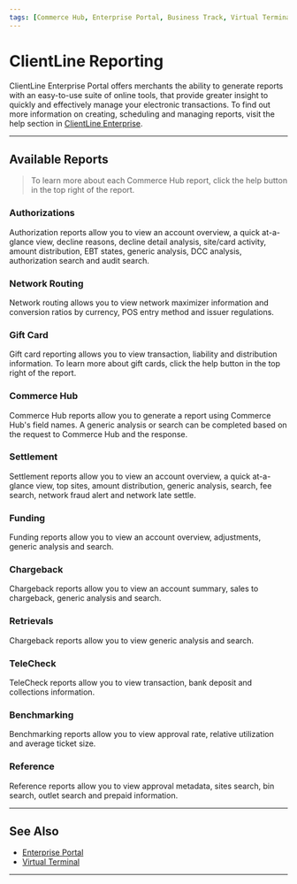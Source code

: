 ```yaml
---
tags: [Commerce Hub, Enterprise Portal, Business Track, Virtual Terminal, Reporting, Settings]
---
```


# ClientLine Reporting

ClientLine Enterprise Portal offers merchants the ability to generate reports with an easy-to-use suite of online tools, that provide greater insight to quickly and effectively manage your electronic transactions. To find out more information on creating, scheduling and managing reports, visit the help section in [ClientLine Enterprise](https://www.businesstrack.com).

---

## Available Reports

<!-- theme: info -->
>To learn more about each Commerce Hub report, click the help button in the top right of the report. 

### Authorizations

Authorization reports allow you to view an account overview, a quick at-a-glance view, decline reasons, decline detail analysis, site/card activity, amount distribution, EBT states, generic analysis, DCC analysis, authorization search and audit search.

### Network Routing

Network routing allows you to view network maximizer information and conversion ratios by currency, POS entry method and issuer regulations. 

### Gift Card

Gift card reporting allows you to view transaction, liability and distribution information. To learn more about gift cards, click the help button in the top right of the report.

### Commerce Hub

Commerce Hub reports allow you to generate a report using Commerce Hub's field names. A generic analysis or search can be completed based on the request to Commerce Hub and the response. 

### Settlement

Settlement reports allow you to view an account overview, a quick at-a-glance view, top sites, amount distribution, generic analysis, search, fee search, network fraud alert and network late settle. 

### Funding

Funding reports allow you to view an account overview, adjustments, generic analysis and search. 

### Chargeback

Chargeback reports allow you to view an account summary, sales to chargeback, generic analysis and search. 

### Retrievals

Chargeback reports allow you to view generic analysis and search. 

### TeleCheck

TeleCheck reports allow you to view transaction, bank deposit and collections information. 

### Benchmarking

Benchmarking reports allow you to view approval rate, relative utilization and average ticket size.

### Reference

Reference reports allow you to view approval metadata, sites search, bin search, outlet search and prepaid information. 

---

## See Also

- [Enterprise Portal](?path=docs/Resources/Guides/Enterprise-Portal/Enterprise-Portal.md)
- [Virtual Terminal](?path=docs/Resources/Guides/Enterprise-Portal/Virtual-Terminal.md)

---
